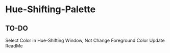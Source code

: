 # Hue-Shifting-Palette
## TO-DO
Select Color in Hue-Shifting Window, Not Change Foreground Color
Update ReadMe